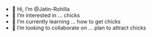 - 👋 Hi, I’m @Jatin-Rohilla
- 👀 I’m interested in ... chicks
- 🌱 I’m currently learning ... how to get chicks
- 💞️ I’m looking to collaborate on ... plan to attract chicks
 

<!---
Jatin-Rohilla/Jatin-Rohilla is a ✨ special ✨ repository because its `README.md` (this file) appears on your GitHub profile.
You can click the Preview link to take a look at your changes.
--->

